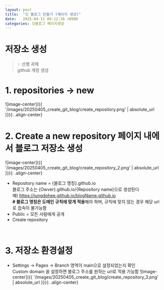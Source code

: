 ```yaml
---
layout: post
title:  "깃 블로그 만들기 (페이지 생성)"
date:   2025-04-11 00:12:38 +0900
categories: 깃블로그 페이지생성
---
```


# 저장소 생성

> 💡 선행 과제   
> github 계정 생성

# 1. repositories → new
![image-center]({{ '/images/20250405_create_git_blog/create_repository.png' | absolute_url }}){: .align-center}

# 2. Create a new repository 페이지 내에서 블로그 저장소 생성
![image-center]({{ '/images/20250405_create_git_blog/create_repository_2.png' | absolute_url }}){: .align-center}

- Repository name = {블로그 명칭}.github.io  
    블로그 주소는 {Owver}.github.io/{Repository name}으로 생성된다  
    예) https://jungdohee.github.io/blogName.github.io  
    **# 블로그 명칭은 도메인 규칙에 맞게 적용**해야 하며, 규칙에 맞지 않는 경우 해당 url로 접속이 불가능함
- Public = 모든 사람에게 공개
- Create repository

&nbsp;
# 3. 저장소 환경설정
- Settings → Pages → Branch 영역이 main으로 설정되었는지 확인   
Custom domain 을 설정하면 블로그 주소를 원하는 url로 적용 가능함
![image-center]({{ '/images/20250405_create_git_blog/create_repository_3.png' | absolute_url }}){: .align-center}
